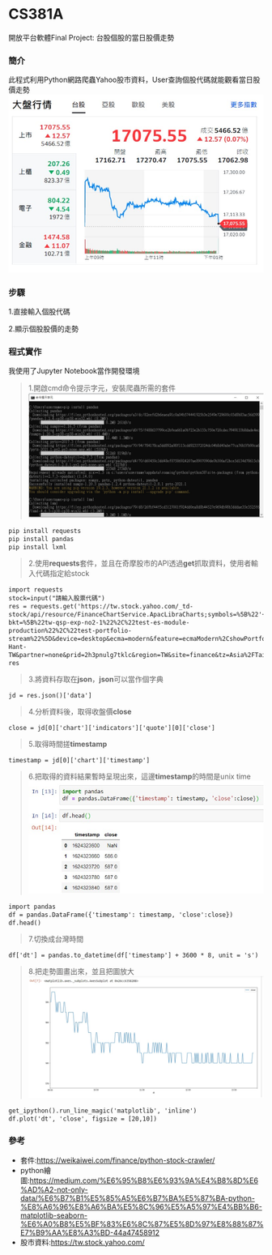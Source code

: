 # CS381A

開放平台軟體Final Project: 台股個股的當日股價走勢

### 簡介
此程式利用Python網路爬蟲Yahoo股市資料，User查詢個股代碼就能觀看當日股價走勢
![image](https://github.com/happy34083408/CS381A/blob/main/twstock.jpg)
### 步驟
1.直接輸入個股代碼

2.顯示個股股價的走勢

### 程式實作
我使用了Jupyter Notebook當作開發環境

> 1.開啟cmd命令提示字元，安裝爬蟲所需的套件
![image](https://github.com/happy34083408/CS381A/blob/main/cmd.jpg)
```
pip install requests
pip install pandas
pip install lxml
```

> 2.使用**requests**套件，並且在奇摩股市的API透過**get**抓取資料，使用者輸入代碼指定給stock
```
import requests
stock=input("請輸入股票代碼")
res = requests.get('https://tw.stock.yahoo.com/_td-stock/api/resource/FinanceChartService.ApacLibraCharts;symbols=%5B%22'+stock+'.TW%22%5D;type=tick?bkt=%5B%22tw-qsp-exp-no2-1%22%2C%22test-es-module-production%22%2C%22test-portfolio-stream%22%5D&device=desktop&ecma=modern&feature=ecmaModern%2CshowPortfolioStream&intl=tw&lang=zh-Hant-TW&partner=none&prid=2h3pnulg7tklc&region=TW&site=finance&tz=Asia%2FTaipei&ver=1.2.902&returnMeta=true')
res
```

> 3.將資料存取在**json**，**json**可以當作個字典
```
jd = res.json()['data']
```

> 4.分析資料後，取得收盤價**close**
```
close = jd[0]['chart']['indicators']['quote'][0]['close']
```

> 5.取得時間搓**timestamp**
```
timestamp = jd[0]['chart']['timestamp']
```

> 6.把取得的資料結果暫時呈現出來，這邊**timestamp**的時間是unix time
![image](https://github.com/happy34083408/CS381A/blob/main/df.jpg)
```
import pandas
df = pandas.DataFrame({'timestamp': timestamp, 'close':close})
df.head()
```

> 7.切換成台灣時間
```
df['dt'] = pandas.to_datetime(df['timestamp'] + 3600 * 8, unit = 's')
```

> 8.把走勢圖畫出來，並且把圖放大
![image](https://github.com/happy34083408/CS381A/blob/main/result.jpg)
```
get_ipython().run_line_magic('matplotlib', 'inline')
df.plot('dt', 'close', figsize = [20,10])
```

### 參考
- 套件:https://weikaiwei.com/finance/python-stock-crawler/
- python繪圖:https://medium.com/%E6%95%B8%E6%93%9A%E4%B8%8D%E6%AD%A2-not-only-data/%E6%B7%B1%E5%85%A5%E6%B7%BA%E5%87%BA-python-%E8%A6%96%E8%A6%BA%E5%8C%96%E5%A5%97%E4%BB%B6-matplotlib-seaborn-%E6%A0%B8%E5%BF%83%E6%8C%87%E5%8D%97%E8%88%87%E7%B9%AA%E8%A3%BD-44a47458912
- 股市資料:https://tw.stock.yahoo.com/
